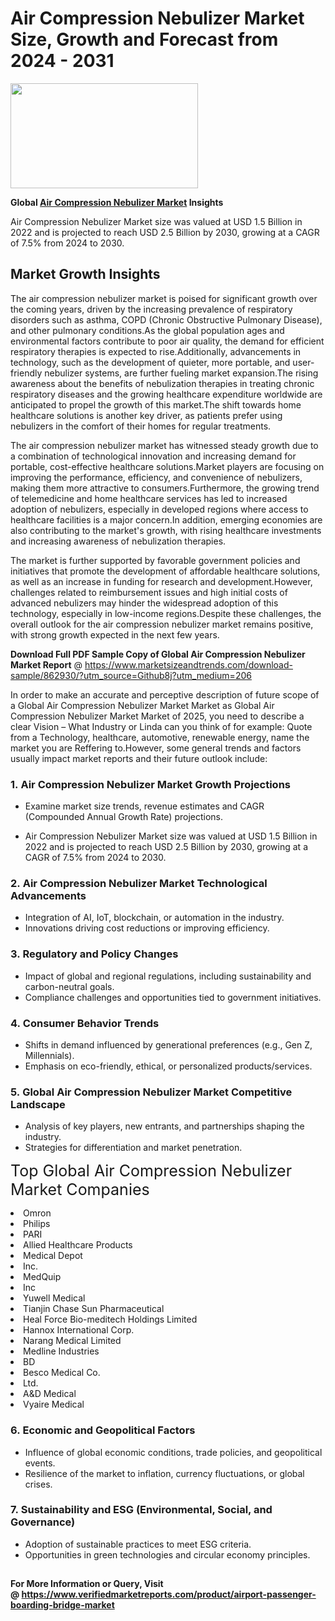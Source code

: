 <H1>Air Compression Nebulizer Market Size, Growth and Forecast from 2024 - 2031</H1><img class="aligncenter size-medium wp-image-584254" src="https://thirdeyenews.in/wp-content/uploads/2024/09/Global-Market-Research-300x168.jpeg" alt="" width="300" height="168" /><p><strong>Global&nbsp;<a href="https://www.marketsizeandtrends.com/download-sample/862930/?utm_source=Github8j?utm_medium=206">Air Compression Nebulizer Market</a> Insights</strong></p><p>Air Compression Nebulizer Market size was valued at USD 1.5 Billion in 2022 and is projected to reach USD 2.5 Billion by 2030, growing at a CAGR of 7.5% from 2024 to 2030.</p><p><h2>Market Growth Insights</h2> <p>The air compression nebulizer market is poised for significant growth over the coming years, driven by the increasing prevalence of respiratory disorders such as asthma, COPD (Chronic Obstructive Pulmonary Disease), and other pulmonary conditions.As the global population ages and environmental factors contribute to poor air quality, the demand for efficient respiratory therapies is expected to rise.Additionally, advancements in technology, such as the development of quieter, more portable, and user-friendly nebulizer systems, are further fueling market expansion.The rising awareness about the benefits of nebulization therapies in treating chronic respiratory diseases and the growing healthcare expenditure worldwide are anticipated to propel the growth of this market.The shift towards home healthcare solutions is another key driver, as patients prefer using nebulizers in the comfort of their homes for regular treatments.</p> <p>The air compression nebulizer market has witnessed steady growth due to a combination of technological innovation and increasing demand for portable, cost-effective healthcare solutions.Market players are focusing on improving the performance, efficiency, and convenience of nebulizers, making them more attractive to consumers.Furthermore, the growing trend of telemedicine and home healthcare services has led to increased adoption of nebulizers, especially in developed regions where access to healthcare facilities is a major concern.In addition, emerging economies are also contributing to the market's growth, with rising healthcare investments and increasing awareness of nebulization therapies.</p> <p>The market is further supported by favorable government policies and initiatives that promote the development of affordable healthcare solutions, as well as an increase in funding for research and development.However, challenges related to reimbursement issues and high initial costs of advanced nebulizers may hinder the widespread adoption of this technology, especially in low-income regions.Despite these challenges, the overall outlook for the air compression nebulizer market remains positive, with strong growth expected in the next few years.</p> <p><span class=""><strong>Download Full PDF Sample Copy of Global Air Compression Nebulizer Market Report</strong> @ <a href="https://www.marketsizeandtrends.com/download-sample/862930/?utm_source=Github8j?utm_medium=206" target="_blank">https://www.marketsizeandtrends.com/download-sample/862930/?utm_source=Github8j?utm_medium=206</a></span></p><p>In order to make an accurate and perceptive description of future scope of a Global&nbsp;Air Compression Nebulizer Market Market as Global&nbsp;Air Compression Nebulizer Market Market of 2025, you need to describe a clear Vision &ndash; What Industry or Linda can you think of for example: Quote from a Technology, healthcare, automotive, renewable energy, name the market you are Reffering to.However, some general trends and factors usually impact market reports and their future outlook include:</p><h3>1.&nbsp;<strong>Air Compression Nebulizer Market Growth Projections</strong></h3><ul><li>Examine market size trends, revenue estimates and CAGR (Compounded Annual Growth Rate) projections.</li><li><p>Air Compression Nebulizer Market size was valued at USD 1.5 Billion in 2022 and is projected to reach USD 2.5 Billion by 2030, growing at a CAGR of 7.5% from 2024 to 2030.</p></li></ul><h3>2.&nbsp;<strong>Air Compression Nebulizer Market Technological Advancements</strong></h3><ul><li>Integration of AI, IoT, blockchain, or automation in the industry.</li><li>Innovations driving cost reductions or improving efficiency.</li></ul><h3>3.&nbsp;<strong>Regulatory and Policy Changes</strong></h3><ul><li>Impact of global and regional regulations, including sustainability and carbon-neutral goals.</li><li>Compliance challenges and opportunities tied to government initiatives.</li></ul><h3>4.&nbsp;<strong>Consumer Behavior Trends</strong></h3><ul><li>Shifts in demand influenced by generational preferences (e.g., Gen Z, Millennials).</li><li>Emphasis on eco-friendly, ethical, or personalized products/services.</li></ul><h3>5.&nbsp;<strong>Global Air Compression Nebulizer Market Competitive Landscape</strong></h3><ul><li>Analysis of key players, new entrants, and partnerships shaping the industry.</li><li>Strategies for differentiation and market penetration.</li></ul><p data-pm-slice="1 1 []"><span style="color: inherit; font-family: inherit; font-size: 25px;">Top Global Air Compression Nebulizer Market Companies</span></p><div class="" data-test-id=""><p><li>Omron</li><li> Philips</li><li> PARI</li><li> Allied Healthcare Products</li><li> Medical Depot</li><li> Inc.</li><li> MedQuip</li><li> Inc</li><li> Yuwell Medical</li><li> Tianjin Chase Sun Pharmaceutical</li><li> Heal Force Bio-meditech Holdings Limited</li><li> Hannox International Corp.</li><li> Narang Medical Limited</li><li> Medline Industries</li><li> BD</li><li> Besco Medical Co.</li><li> Ltd.</li><li> A&D Medical</li><li> Vyaire Medical</li></p></div><h3>6.&nbsp;<strong>Economic and Geopolitical Factors</strong></h3><ul><li>Influence of global economic conditions, trade policies, and geopolitical events.</li><li>Resilience of the market to inflation, currency fluctuations, or global crises.</li></ul><h3>7.&nbsp;<strong>Sustainability and ESG (Environmental, Social, and Governance)</strong></h3><ul><li>Adoption of sustainable practices to meet ESG criteria.</li><li>Opportunities in green technologies and circular economy principles.</li></ul><h2><strong style="font-size: 14px;">For More Information or Query, Visit @&nbsp;</strong><a style="background-color: #ffffff; font-size: 14px;" href="https://www.marketsizeandtrends.com/report/air-compression-nebulizer-market/" target="_blank">https://www.verifiedmarketreports.com/product/airport-passenger-boarding-bridge-market</a></h2>